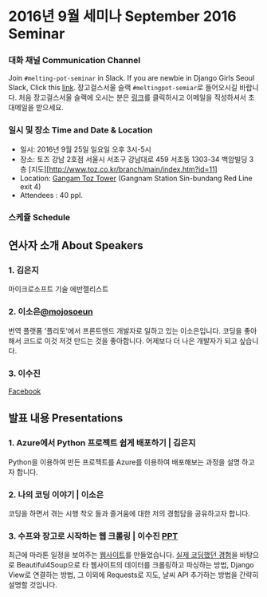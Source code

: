 # 2016년 9월 세미나 September 2016 Seminar

### 대화 채널 Communication Channel 
Join `#melting-pot-seminar` in Slack.
If you are newbie in Django Girls Seoul Slack, Click this [link](
http://djangogirlsseoulslackin.herokuapp.com/
).
장고걸스서울 슬랙 `#meltingpot-semiar`로 들어오시길 바랍니다.
처음 장고걸스서울 슬랙에 오시는 분은 [링크](slack.djangogirlsseoul.org)를 클릭하시고 이메일을 직성하셔서 초대메일을 받으세요.

### 일시 및 장소 Time and Date & Location
* 일시: 2016년 9월 25일 일요일 오후 3시-5시
* 장소: 토즈 강남 2호점 서울시 서초구 강남대로 459 서초동 1303-34 백암빌딩 3층 [지도][http://www.toz.co.kr/branch/main/index.htm?id=11]
* Location: [Gangam Toz Tower](https://www.google.co.kr/maps/place/Gangnam+toztower/@37.5332881,126.9727231,13z/data=!4m8!1m2!2m1!1z6rCV64KoIO2GoOymiO2DgOybjA!3m4!1s0x357ca1574a66f4dd:0x3f766127b34aa28!8m2!3d37.4966909!4d127.0305721?hl=en) (Gangnam Station Sin-bundang Red Line exit 4)
* Attendees : 40 ppl.

### 스케쥴 Schedule

## 연사자 소개 About Speakers
### 1. 김은지 
마이크로소프트 기술 에반젤리스트

### 2. 이소은[@mojosoeun](https://github.com/mojosoeun)
번역 플랫폼 '플리토'에서 프론트엔드 개발자로 일하고 있는 이소은입니다. 코딩을 좋아해서 코드로 이것 저것 만드는 것을 좋아합니다. 어제보다 더 나은 개발자가 되고 싶습니다.

### 3. 이수진
[Facebook](https://www.facebook.com/sujiniworld)

## 발표 내용 Presentations

### 1. Azure에서 Python 프로젝트 쉽게 배포하기 | 김은지
Python을 이용하여 만든 프로젝트를 Azure를 이용하여 배포해보는 과정을 설명 하고자 합니다.

### 2. 나의 코딩 이야기 | 이소은
코딩을 하면서 겪는 시행 착오 들과 즐거움에 대한 저의 경험담을 공유하고자 합니다.

### 3. 수프와 장고로 시작하는 웹 크롤링 |  이수진 [PPT](https://goo.gl/VUsKMj)
최근에 마라톤 일정을 보여주는 [웹사이트](http://www.sujinlee.me/runkorea/)를 만들었습니다. [실제 코딩했던 경험](https://github.com/sujinleeme/official-website/tree/master/myrun)을 바탕으로
Beautiful4Soup으로 타 웹사이트의 데이터를 크롤링하고 파싱하는 방법, Django View로 연결하는 방법, 그 이외에 Requests로 지도, 날씨 API 추가하는 방법을 간략히 설명할 것입니다.

